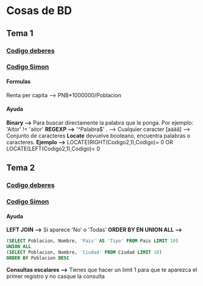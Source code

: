 # Cosas de BD
## Tema 1
### [Codigo deberes](code-work.md)
### [Codigo Simon](simon-code.md)
#### Formulas
Renta per capita --> PNB*1000000/Poblacion

#### Ayuda
**Binary -->** Para buscar directamente la palabra que le ponga. Por ejemplo: 'Aitor' != 'aitor'
**REGEXP -->** '^Palabra$' . --> Cualquier caracter [aáäâ] --> Conjunto de caracteres
**Locate** devuelve booleano, encuentra palabras o caracteres. **Ejemplo -->** LOCATE(RIGHT(Codigo2,1),Codigo)= 0 OR LOCATE(LEFT(Codigo2,1),Codigo)= 0

## Tema 2
### [Codigo deberes](code-work2.md)
### [Codigo Simon](simon-code2.md)
#### Ayuda
**LEFT JOIN -->** Si aparece 'No' o 'Todas'
**ORDER BY EN UNION ALL -->** 
```SQL
(SELECT Poblacion, Nombre, 'Pais' AS 'Tipo' FROM Pais LIMIT 10)
UNION ALL
(SELECT Poblacion, Nombre, 'Ciudad' FROM Ciudad LIMIT 10)
ORDER BY Poblacion DESC
```
**Consultas escalares -->** Tienes que hacer un limit 1 para que te aparezca el primer registro y no casque la consulta